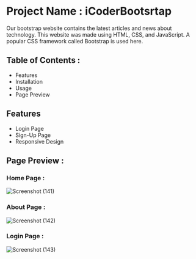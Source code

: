 # Project Name : iCoderBootsrtap
Our bootstrap website contains the latest articles and news about technology. This website was made  using HTML, CSS, and JavaScript. A popular CSS framework called Bootstrap is used here.

## Table of Contents :

- Features
- Installation
- Usage
- Page Preview

## Features

- Login Page
- Sign-Up Page
- Responsive Design

  
## Page Preview :

### Home Page :
![Screenshot (141)](https://github.com/bsaha12/iCoderBootsrtap/assets/135942341/cf02f60f-18ca-4841-acc9-ee1c907415f1)
### About Page :
![Screenshot (142)](https://github.com/bsaha12/iCoderBootsrtap/assets/135942341/a60ac763-ea63-4d69-bf79-cc50dfeb1a9a)
### Login Page :
![Screenshot (143)](https://github.com/bsaha12/iCoderBootsrtap/assets/135942341/9809fe82-e4bf-44cc-baf5-410a4c8fcbc9)






